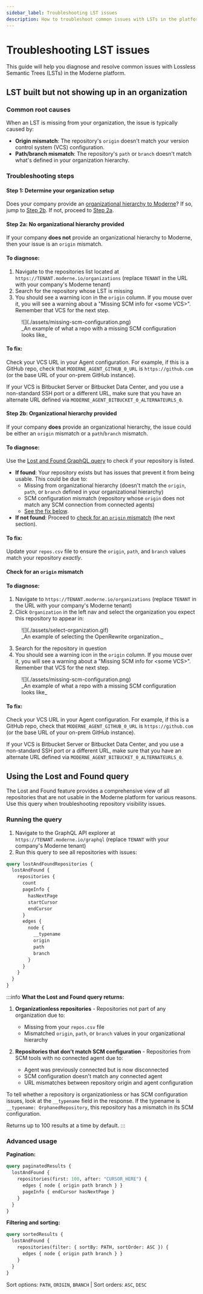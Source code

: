 ```yaml
---
sidebar_label: Troubleshooting LST issues
description: How to troubleshoot common issues with LSTs in the platform.
---
```


# Troubleshooting LST issues

This guide will help you diagnose and resolve common issues with Lossless Semantic Trees (LSTs) in the Moderne platform.

## LST built but not showing up in an organization

### Common root causes

When an LST is missing from your organization, the issue is typically caused by:

* **Origin mismatch**: The repository's `origin` doesn't match your version control system (VCS) configuration.
* **Path/branch mismatch**: The repository's `path` or `branch` doesn't match what's defined in your organization hierarchy.

### Troubleshooting steps

#### Step 1: Determine your organization setup

Does your company provide an [organizational hierarchy to Moderne](./agent-configuration/configure-organizations-hierarchy.md)? If so, jump to [Step 2b](#step-2b-organizational-hierarchy-provided). If not, proceed to [Step 2a](#step-2a-no-organizational-hierarchy-provided).

#### Step 2a: No organizational hierarchy provided

If your company **does not** provide an organizational hierarchy to Moderne, then your issue is an `origin` mismatch.

#### To diagnose:

1. Navigate to the repositories list located at `https://TENANT.moderne.io/organizations` (replace `TENANT` in the URL with your company's Moderne tenant)
2. Search for the repository whose LST is missing
3. You should see a warning icon in the `origin` column. If you mouse over it, you will see a warning about a "Missing SCM info for &lt;some VCS&gt;". Remember that VCS for the next step.

<figure>
  ![](./assets/missing-scm-configuration.png)
  <figcaption>_An example of what a repo with a missing SCM configuration looks like_</figcaption>
</figure>

#### To fix:

Check your VCS URL in your Agent configuration. For example, if this is a GitHub repo, check that `MODERNE_AGENT_GITHUB_0_URL` is `https://github.com` (or the base URL of your on-prem GitHub instance).

If your VCS is Bitbucket Server or Bitbucket Data Center, and you use a non-standard SSH port or a different URL, make sure that you have an alternate URL defined via `MODERNE_AGENT_BITBUCKET_0_ALTERNATEURLS_0`.

#### Step 2b: Organizational hierarchy provided

If your company **does** provide an organizational hierarchy, the issue could be either an `origin` mismatch or a `path`/`branch` mismatch.

#### To diagnose:

Use the [Lost and Found GraphQL query](#using-the-lost-and-found-query) to check if your repository is listed.

* **If found**: Your repository exists but has issues that prevent it from being usable. This could be due to:
  - Missing from organizational hierarchy (doesn't match the `origin`, `path`, or `branch` defined in your organizational hierarchy)
  - SCM configuration mismatch (repository whose `origin` does not match any SCM connection from connected agents)
  - [See the fix below](#to-fix-1).
* **If not found**: Proceed to [check for an `origin` mismatch](#check-for-an-origin-mismatch) (the next section). 

#### To fix: 

Update your `repos.csv` file to ensure the `origin`, `path`, and `branch` values match your repository _exactly_. 

#### Check for an `origin` mismatch

#### To diagnose:

1. Navigate to `https://TENANT.moderne.io/organizations` (replace `TENANT` in the URL with your company's Moderne tenant)
2. Click `Organization` in the left nav and select the organization you expect this repository to appear in:

<figure>
  ![](./assets/select-organization.gif)
  <figcaption>_An example of selecting the OpenRewrite organization._</figcaption>
</figure>

3. Search for the repository in question
4. You should see a warning icon in the `origin` column. If you mouse over it, you will see a warning about a "Missing SCM info for &lt;some VCS&gt;". Remember that VCS for the next step.

<figure>
  ![](./assets/missing-scm-configuration.png)
  <figcaption>_An example of what a repo with a missing SCM configuration looks like_</figcaption>
</figure>

#### To fix:

Check your VCS URL in your Agent configuration. For example, if this is a GitHub repo, check that `MODERNE_AGENT_GITHUB_0_URL` is `https://github.com` (or the base URL of your on-prem GitHub instance).

If your VCS is Bitbucket Server or Bitbucket Data Center, and you use a non-standard SSH port or a different URL, make sure that you have an alternate URL defined via `MODERNE_AGENT_BITBUCKET_0_ALTERNATEURLS_0`.

## Using the Lost and Found query

The Lost and Found feature provides a comprehensive view of all repositories that are not usable in the Moderne platform for various reasons. Use this query when troubleshooting repository visibility issues.

### Running the query

1. Navigate to the GraphQL API explorer at `https://TENANT.moderne.io/graphql` (replace `TENANT` with your company's Moderne tenant)
2. Run this query to see all repositories with issues:

```graphql
query lostAndFoundRepositories {
  lostAndFound {
    repositories {
      count
      pageInfo {
        hasNextPage
        startCursor
        endCursor
      }
      edges {
        node {
          __typename
          origin
          path
          branch
        }
      }
    }
  }
}
```

:::info
**What the Lost and Found query returns:**

1. **Organizationless repositories** - Repositories not part of any organization due to:
   - Missing from your `repos.csv` file
   - Mismatched `origin`, `path`, or `branch` values in your organizational hierarchy

2. **Repositories that don't match SCM configuration** - Repositories from SCM tools with no connected agent due to:
   - Agent was previously connected but is now disconnected
   - SCM configuration doesn't match any connected agent
   - URL mismatches between repository origin and agent configuration

To tell whether a repository is organizationless or has SCM configuration issues, look at the `__typename` field in the response. If the typename is  `__typename: OrphanedRepository`, this repository has a mismatch in its SCM configuration.

Returns up to 100 results at a time by default.
:::

### Advanced usage

**Pagination:**

```graphql
query paginatedResults {
  lostAndFound {
    repositories(first: 100, after: "CURSOR_HERE") {
      edges { node { origin path branch } }
      pageInfo { endCursor hasNextPage }
    }
  }
}
```

**Filtering and sorting:**

```graphql
query sortedResults {
  lostAndFound {
    repositories(filter: { sortBy: PATH, sortOrder: ASC }) {
      edges { node { origin path branch } }
    }
  }
}
```

Sort options: `PATH`, `ORIGIN`, `BRANCH` | Sort orders: `ASC`, `DESC`
